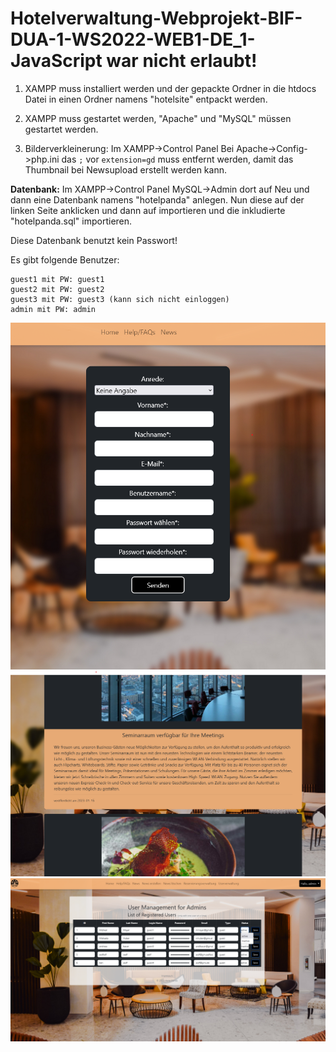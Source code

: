 # Hotelverwaltung-Webprojekt-BIF-DUA-1-WS2022-WEB1-DE_1-JavaScript war nicht erlaubt!

1) XAMPP muss installiert werden und der gepackte Ordner in die htdocs Datei in einen Ordner namens "hotelsite" entpackt werden. 

2) XAMPP muss gestartet werden, 
"Apache" und "MySQL" müssen gestartet werden. 

3) Bilderverkleinerung: 
Im XAMPP->Control Panel
Bei Apache->Config->php.ini
das `;` vor `extension=gd` muss entfernt werden, damit das Thumbnail bei Newsupload erstellt werden kann. 

**Datenbank:**
Im XAMPP->Control Panel
MySQL->Admin
dort auf Neu und dann eine Datenbank namens "hotelpanda" anlegen. Nun diese auf der linken Seite anklicken und
dann auf importieren und die inkludierte "hotelpanda.sql" importieren. 

Diese Datenbank benutzt kein Passwort! 

Es gibt folgende Benutzer:
```
guest1 mit PW: guest1
guest2 mit PW: guest2
guest3 mit PW: guest3 (kann sich nicht einloggen)
admin mit PW: admin
```

![Registrierung](https://raw.githubusercontent.com/panda-lambda/Hotelsite-Panda/main/register.png)
![News](https://raw.githubusercontent.com/panda-lambda/Hotelsite-Panda/main/news.png)
![Admin -User management](https://raw.githubusercontent.com/panda-lambda/Hotelsite-Panda/main/user_management.png)
